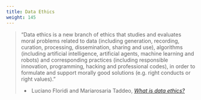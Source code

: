 ```yaml
---
title: Data Ethics
weight: 145
---
```



> “Data ethics is a new branch of ethics that studies and evaluates moral problems related to data (including generation, recording, curation, processing, dissemination, sharing and use), algorithms (including artificial intelligence, artificial agents, machine learning and robots) and corresponding practices (including responsible innovation, programming, hacking and professional codes), in order to formulate and support morally good solutions (e.g. right conducts or right values).”
> -  Luciano Floridi and Mariarosaria Taddeo, [*What is data ethics?*](https://royalsocietypublishing.org/doi/10.1098/rsta.2016.0360#)

